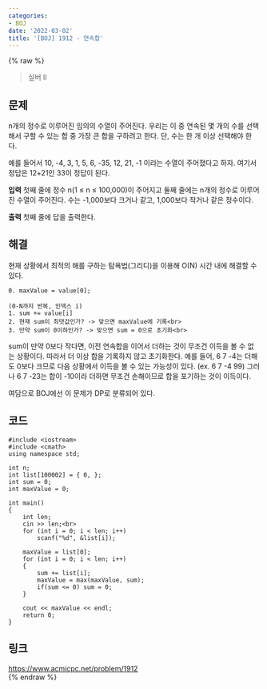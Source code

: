 ```yaml
---
categories:
- BOJ
date: '2022-03-02'
title: '[BOJ] 1912 - 연속합'
---
```


{% raw %}
>실버 II

## 문제
n개의 정수로 이루어진 임의의 수열이 주어진다. 우리는 이 중 연속된 몇 개의 수를 선택해서 구할 수 있는 합 중 가장 큰 합을 구하려고 한다. 단, 수는 한 개 이상 선택해야 한다.

예를 들어서 10, -4, 3, 1, 5, 6, -35, 12, 21, -1 이라는 수열이 주어졌다고 하자. 여기서 정답은 12+21인 33이 정답이 된다.

**입력**
첫째 줄에 정수 n(1 ≤ n ≤ 100,000)이 주어지고 둘째 줄에는 n개의 정수로 이루어진 수열이 주어진다. 수는 -1,000보다 크거나 같고, 1,000보다 작거나 같은 정수이다.

**출력**
첫째 줄에 답을 출력한다.

##  해결
현재 상황에서 최적의 해를 구하는 탐욕법(그리디)을 이용해 O(N) 시간 내에 해결할 수 있다.

```
0. maxValue = value[0];

(0-N까지 반복, 인덱스 i)
1. sum += value[i]
2. 현재 sum이 최댓값인가? -> 맞으면 maxValue에 기록<br>
3. 만약 sum이 0이하인가? -> 맞으면 sum = 0으로 초기화<br>
```
sum이 만약 0보다 작다면, 이전 연속합을 이어서 더하는 것이 무조건 이득을 볼 수 없는 상황이다. 따라서 더 이상 합을 기록하지 않고 초기화한다.
예를 들어, 6 7 -4는 더해도 0보다 크므로 다음 상황에서 이득을 볼 수 있는 가능성이 있다. (ex. 6 7 -4 99) 그러나 6 7 -23는 합이 -10이라 더하면 무조건 손해이므로 합을 포기하는 것이 이득이다. 

여담으로 BOJ에선 이 문제가 DP로 분류되어 있다.

## 코드
```
#include <iostream>
#include <cmath>
using namespace std;

int n;
int list[100002] = { 0, };
int sum = 0;
int maxValue = 0;

int main()
{
	int len;
	cin >> len;<br>
	for (int i = 0; i < len; i++)
		scanf("%d", &list[i]);

	maxValue = list[0];
	for (int i = 0; i < len; i++)
	{
		sum += list[i];
		maxValue = max(maxValue, sum);
		if(sum <= 0) sum = 0;
	}

	cout << maxValue << endl;
	return 0;
}
```

## 링크
https://www.acmicpc.net/problem/1912<br>
{% endraw %}